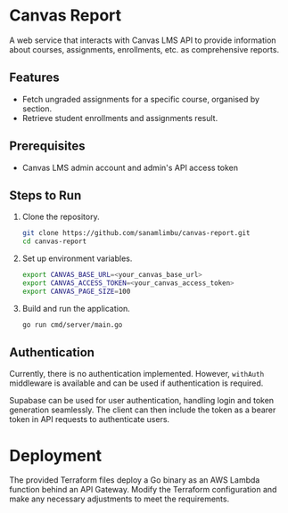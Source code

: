 # Canvas Report

A web service that interacts with Canvas LMS API to provide information about courses, assignments, enrollments, etc. as comprehensive reports.

## Features

- Fetch ungraded assignments for a specific course, organised by section.
- Retrieve student enrollments and assignments result.

## Prerequisites

- Canvas LMS admin account and admin's API access token

## Steps to Run

1. Clone the repository.

   ```bash
   git clone https://github.com/sanamlimbu/canvas-report.git
   cd canvas-report

   ```

2. Set up environment variables.

   ```bash
   export CANVAS_BASE_URL=<your_canvas_base_url>
   export CANVAS_ACCESS_TOKEN=<your_canvas_access_token>
   export CANVAS_PAGE_SIZE=100
   ```

3. Build and run the application.
   ```bash
   go run cmd/server/main.go
   ```

## Authentication

Currently, there is no authentication implemented. However, `withAuth` middleware is available and can be used if authentication is required.

Supabase can be used for user authentication, handling login and token generation seamlessly. The client can then include the token as a bearer token in API requests to authenticate users.

# Deployment

The provided Terraform files deploy a Go binary as an AWS Lambda function behind an API Gateway. Modify the Terraform configuration and make any necessary adjustments to meet the requirements.
